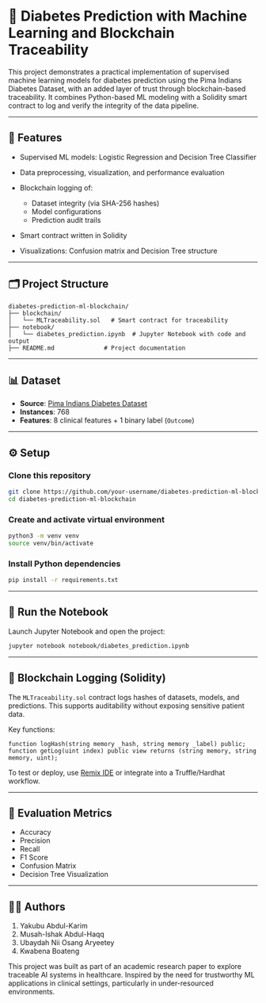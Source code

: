 # 🧠 Diabetes Prediction with Machine Learning and Blockchain Traceability

This project demonstrates a practical implementation of supervised machine learning models for diabetes prediction using the Pima Indians Diabetes Dataset, with an added layer of trust through blockchain-based traceability. It combines Python-based ML modeling with a Solidity smart contract to log and verify the integrity of the data pipeline.

---

## 📌 Features

* Supervised ML models: Logistic Regression and Decision Tree Classifier
* Data preprocessing, visualization, and performance evaluation
* Blockchain logging of:

  * Dataset integrity (via SHA-256 hashes)
  * Model configurations
  * Prediction audit trails
* Smart contract written in Solidity
* Visualizations: Confusion matrix and Decision Tree structure

---

## 🗂️ Project Structure

```
diabetes-prediction-ml-blockchain/
├── blockchain/
│   └── MLTraceability.sol   # Smart contract for traceability
├── notebook/
│   └── diabetes_prediction.ipynb  # Jupyter Notebook with code and output
├── README.md              # Project documentation
```

---

## 📊 Dataset

* **Source**: [Pima Indians Diabetes Dataset](https://www.kaggle.com/datasets/uciml/pima-indians-diabetes-database)
* **Instances**: 768
* **Features**: 8 clinical features + 1 binary label (`Outcome`)

---

## ⚙️ Setup

### Clone this repository

```bash
git clone https://github.com/your-username/diabetes-prediction-ml-blockchain.git
cd diabetes-prediction-ml-blockchain
```

### Create and activate virtual environment

```bash
python3 -m venv venv
source venv/bin/activate
```

### Install Python dependencies

```bash
pip install -r requirements.txt
```

---

## 🚀 Run the Notebook

Launch Jupyter Notebook and open the project:

```bash
jupyter notebook notebook/diabetes_prediction.ipynb
```

---

## 🔐 Blockchain Logging (Solidity)

The `MLTraceability.sol` contract logs hashes of datasets, models, and predictions. This supports auditability without exposing sensitive patient data.

Key functions:

```solidity
function logHash(string memory _hash, string memory _label) public;
function getLog(uint index) public view returns (string memory, string memory, uint);
```

To test or deploy, use [Remix IDE](https://remix.ethereum.org) or integrate into a Truffle/Hardhat workflow.

---

## 🧪 Evaluation Metrics

* Accuracy
* Precision
* Recall
* F1 Score
* Confusion Matrix
* Decision Tree Visualization

---

## 👨‍⚕️ Authors

1. Yakubu Abdul-Karim 
2. ⁠Musah-Ishak Abdul-Haqq 
3. ⁠Ubaydah Nii Osang Aryeetey
4. ⁠Kwabena Boateng 

This project was built as part of an academic research paper to explore traceable AI systems in healthcare. Inspired by the need for trustworthy ML applications in clinical settings, particularly in under-resourced environments.